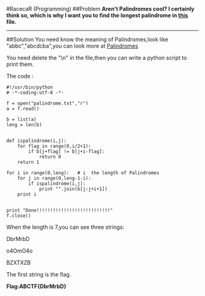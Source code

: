 #RacecaR (Programming)
##Problem
**Aren't Palindromes cool? I certainly think so, which is why I want you to find the longest palindrome in [this](https://gist.github.com/LiamRahav/5ac79c085a9a36e931d786c25c32dedc) file.**


---
##Solution
You need know the meaning of Palindromes,look like "abbc","abcdcba",you can look more at [Palindromes](https://en.wikipedia.org/wiki/Palindrome)

You need delete the "\n" in the file,then you can write a python script to print them.

The code :
```
#!/usr/bin/python
# -*-coding:utf-8 -*-

f = open("palindrome.txt","r")
a = f.read()

b = list(a)
leng = len(b)


def ispalindrome(i,j):
	for flag in range(0,i/2+1):
		if b[j+flag] != b[j+i-flag]:
			return 0
	return 1

for i in range(0,leng):   # i  the length of Palindromes
	for j in range(0,leng-1-i):
		if ispalindrome(i,j):
			print "".join(b[j:j+i+1])
	print i


print "Done!!!!!!!!!!!!!!!!!!!!!!!!!!!"
f.close()

```
When the length is 7,you can see three strings:

DbrMrbD

o4OmO4o

BZXTXZB

The first string is the flag.

**Flag:ABCTF{DbrMrbD}**


